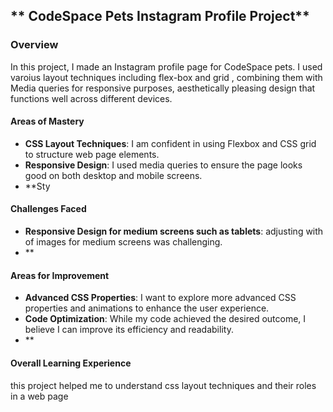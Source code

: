 
## ** CodeSpace Pets Instagram Profile Project**
### Overview

In this project, I made  an Instagram profile page for CodeSpace pets. I used varoius layout techniques including flex-box and grid , combining them with Media queries for responsive purposes, aesthetically pleasing design that functions well across different devices.


#### Areas of Mastery

- **CSS Layout Techniques**: I am confident in using Flexbox and CSS grid  to structure web page elements. 
- **Responsive Design**: I used media queries to ensure the page looks good on both desktop and mobile screens.
- **Sty


#### Challenges Faced

- **Responsive Design for medium screens such as tablets**:  adjusting with of images for medium screens was challenging.
- **


#### Areas for Improvement

- **Advanced CSS Properties**: I want to explore more advanced CSS properties and animations to enhance the user experience.
- **Code Optimization**: While my code achieved the desired outcome, I believe I can improve its efficiency and readability.
- **

#### Overall Learning Experience
this project helped me to understand css layout techniques and their roles in a web page
